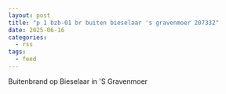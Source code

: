 ```yaml
---
layout: post
title: "p 1 bzb-01 br buiten bieselaar 's gravenmoer 207332"
date: 2025-06-16
categories: 
  - rss
tags: 
  - feed
---
```


Buitenbrand op Bieselaar in 'S Gravenmoer
